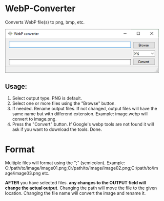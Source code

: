 # WebP-Converter
Converts WebP file(s) to png, bmp, etc.

![WebP Converter](/README/Form01.png)

## Usage:
1. Select output type. PNG is default.
2. Select one or more files using the "Browse" button.
3. If needed. Rename output files. If not changed, output files will have the same name but with differend extension.
Example: image.webp will convert to image.png.
4. Press the "Convert" button. If Google's webp tools are not found it will ask if you want to download the tools.
Done.

# Format
Multiple files will format using the ";" (semicolon).
Example: C:/path/to/image/image01.png;C:/path/to/image/image02.png;C:/path/to/image/image03.png etc.

**AFTER** you have selected files. **any changes to the OUTPUT field will change the actual output.**
Changing the path will move the file to the given location.
Changing the file name will convert the image and rename it.
